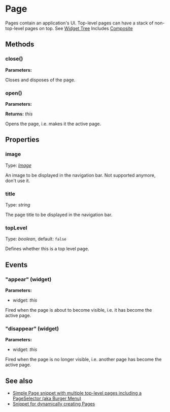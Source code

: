 ---
---
# Page

Pages contain an application's UI. Top-level pages can have a stack of non-top-level pages on top. See [Widget Tree](../ui)
Includes [Composite](Composite.md)

## Methods

### close()



**Parameters:**



Closes and disposes of the page.


### open()



**Parameters:**



**Returns:** *this*

Opens the page, i.e. makes it the active page.



## Properties

### image

Type: *[Image](../types.md#image)*

An image to be displayed in the navigation bar. Not supported anymore, don't use it.

### title

Type: *string*

The page title to be displayed in the navigation bar.

### topLevel

Type: *boolean*, default: `false`

Defines whether this is a top level page.


## Events

### "appear" (widget)

**Parameters:**

- widget: *this*

Fired when the page is about to become visible, i.e. it has become the active page.


### "disappear" (widget)

**Parameters:**

- widget: *this*

Fired when the page is no longer visible, i.e. another page has become the active page.



## See also

- [Simple Page snippet with multiple top-level pages including a PageSelector (aka Burger Menu)](https://github.com/eclipsesource/tabris-js/blob/v1.9.0/snippets/page/page.js)
- [Snippet for dynamically creating Pages](https://github.com/eclipsesource/tabris-js/blob/v1.9.0/snippets/page-stacked/page-add-dynamically.js)
